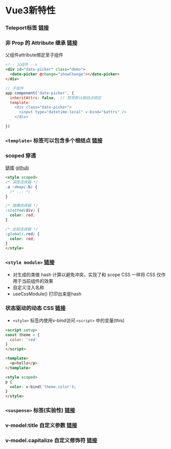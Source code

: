 # Vue3新特性


### Teleport标签 [链接](https://v3.cn.vuejs.org/guide/teleport.html)

### 非 Prop 的 Attribute 继承 [链接](https://v3.cn.vuejs.org/guide/component-attrs.html)
父组件attribute绑定至子组件
```html
<!-- 父组件 -->
<div id="date-picker" class="demo">
  <date-picker @change="showChange"></date-picker>
</div>
```
```js
// 子组件
app.component('date-picker', {
  inheritAttrs: false,  // 禁用默认根结点绑定
  template: `
    <div class="date-picker">
      <input type="datetime-local" v-bind="$attrs" />
    </div>
  `
})
```

### `<template>` 标签可以包含多个根结点 [链接](https://v3.cn.vuejs.org/guide/migration/fragments.html#%E6%A6%82%E8%A7%88)

### scoped 穿透 
[链接](https://v3.cn.vuejs.org/api/sfc-style.html#style-scoped)
[github](https://github.com/vuejs/rfcs/blob/master/active-rfcs/0023-scoped-styles-changes.md#basic-example)
```html
<style scoped>
/* 深度选择器 */
.a :deep(.b) {
  /* ... */
}

/* 插槽选择器 */
:slotted(div) {
  color: red;
}

/* 全局选择器 */
:global(.red) {
  color: red;
}
</style>
```

### `<style module>` [链接](https://v3.cn.vuejs.org/api/sfc-style.html#style-module)
- 对生成的类做 hash 计算以避免冲突，实现了和 scope CSS 一样将 CSS 仅作用于当前组件的效果
- 自定义注入名称
- useCssModule()  打印出来是hash

### 状态驱动的动态 CSS [链接](https://v3.cn.vuejs.org/api/sfc-style.html#%E7%8A%B6%E6%80%81%E9%A9%B1%E5%8A%A8%E7%9A%84%E5%8A%A8%E6%80%81-css)

- `<style>` 标签内使用v-bind访问 `<script>` 中的变量(this)
```html
<script setup>
const theme = {
  color: 'red'
}
</script>

<template>
  <p>hello</p>
</template>

<style scoped>
p {
  color: v-bind('theme.color');
}
</style>
```


### `<suspense>` 标签(实验性) [链接](https://v3.cn.vuejs.org/guide/migration/suspense.html#suspense)


### v-model:title 自定义参数 [链接](https://v3.cn.vuejs.org/guide/migration/v-model.html#_3-x-%E8%AF%AD%E6%B3%95)

### v-model.capitalize 自定义修饰符 [链接](https://v3.cn.vuejs.org/guide/component-custom-events.html#%E5%A4%84%E7%90%86-v-model-%E4%BF%AE%E9%A5%B0%E7%AC%A6)



